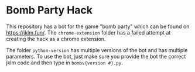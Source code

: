 # Bomb Party Hack

This repository has a bot for the game "bomb party" which can be found on https://jklm.fun/. The ```chrome-extension``` folder has a failed attempt at creating the hack as a chrome extension.

The folder ```python-version``` has multiple versions of the bot and has multiple parameters. To use the bot, just make sure you provide the bot the correct jklm code and then type in ```bombv{version #}.py```.
